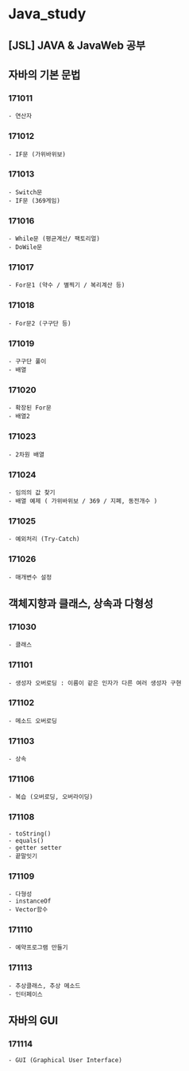 # Java_study
## [JSL] JAVA &amp; JavaWeb 공부

## 자바의 기본 문법
### 171011
	- 연산자

### 171012
	- IF문 (가위바위보)

### 171013
	- Switch문
	- IF문 (369게임)

### 171016
	- While문 (평균계산/ 팩토리얼)
	- DoWile문 

### 171017
	- For문1 (약수 / 별찍기 / 복리계산 등)

### 171018
	- For문2 (구구단 등)

### 171019
	- 구구단 풀이
	- 배열

### 171020
	- 확장된 For문
	- 배열2

### 171023
	- 2차원 배열

### 171024
	- 임의의 값 찾기
	- 배열 예제 ( 가위바위보 / 369 / 지폐, 동전개수 )

### 171025
	- 예외처리 (Try-Catch)

### 171026
	- 매개변수 설정

## 객체지향과 클래스, 상속과 다형성
### 171030
	- 클래스

### 171101
	- 생성자 오버로딩 : 이름이 같은 인자가 다른 여러 생성자 구현

### 171102
	- 메소드 오버로딩

### 171103
	- 상속 

### 171106
	- 복습 (오버로딩, 오버라이딩)

### 171108
	- toString()
	- equals()
	- getter setter
	- 끝말잇기

### 171109
	- 다형성
	- instanceOf
	- Vector함수

### 171110
	- 예약프로그램 만들기

### 171113
	- 추상클래스, 추상 메소드
	- 인터페이스

## 자바의 GUI
### 171114
	- GUI (Graphical User Interface)